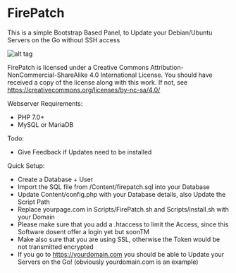 # FirePatch

This is a simple Bootstrap Based Panel, to Update your Debian/Ubuntu Servers on the Go without SSH access

![alt tag](http://i.imgur.com/NB5XBSB.png)

FirePatch is licensed under a
Creative Commons Attribution-NonCommercial-ShareAlike 4.0 International License.
You should have received a copy of the license along with this
work. If not, see https://creativecommons.org/licenses/by-nc-sa/4.0/

Webserver Requirements:

- PHP 7.0+
- MySQL or MariaDB

Todo:

- Give Feedback if Updates need to be installed

Quick Setup:

- Create a Database + User
- Import the SQL file from /Content/firepatch.sql into your Database
- Update Content/config.php with your Database details, also Update the Script Path
- Replace yourpage.com in Scripts/FirePatch.sh and Scripts/install.sh with your Domain
- Please make sure that you add a .htaccess to limit the Access, since this Software dosent offer a login yet but soonTM
- Make also sure that you are using SSL, otherwise the Token would be not transmitted encrypted
- If you go to https://yourdomain.com you should be able to Update your Servers on the Go! (obviously yourdomain.com is an example)
